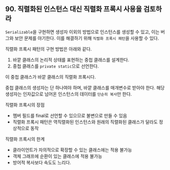 ## 90. 직렬화된 인스턴스 대신 직렬화 프록시 사용을 검토하라

`Serializable`을 구현하면 생성자 이외의 방법으로 인스턴스를 생성할 수 있고, 이는 버그와 보안 문제를 야기한다.
이를 해결하기 위해 `직렬화 프록시 패턴`을 사용할 수 있다.

직렬화 프록시 패턴의 구현 방법은 아래와 같다.

1. 바깥 클래스의 논리적 상태를 표현하는 중첩 클래스를 설계한다.
2. 중첩 클래스를 `private static`으로 선언한다.

이 중첩 클래스가 바깥 클래스의 직렬화 프록시다.

중첩 클래스의 생성자는 단 하나여야 하며, 바깥 클래스를 매개변수로 받아야 한다. 해당 생성자는 인자값으로 넘어온 인스턴스의 데이터를 `단순히 복사`만 한다.

직렬화 프록시의 장점
- 멤버 필드를 final로 선언할 수 있으므로 불변으로 만들 수 있음
- 직렬화 프록시 패턴은 역직렬화된 인스턴스와 원래의 직렬화된 클래스가 달라도 정상적으로 동작

직렬화 프록시의 한계
- 클라이언트가 자의적으로 확장할 수 있는 클래스에는 적용 불가능
- 객체 그래프에 순환이 있는 클래스에 적용 불가능
- 방어적 복사보다 속도도 느리다.